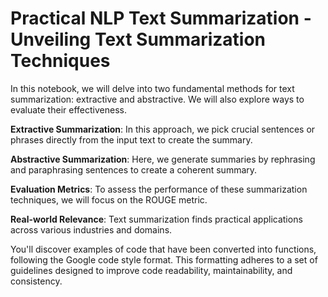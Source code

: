 # Practical NLP Text Summarization - Unveiling Text Summarization Techniques

In this notebook, we will delve into two fundamental methods for text summarization: extractive and abstractive. We will also explore ways to evaluate their effectiveness.

**Extractive Summarization**: In this approach, we pick crucial sentences or phrases directly from the input text to create the summary.

**Abstractive Summarization**: Here, we generate summaries by rephrasing and paraphrasing sentences to create a coherent summary.

**Evaluation Metrics**: To assess the performance of these summarization techniques, we will focus on the ROUGE metric.

**Real-world Relevance**: Text summarization finds practical applications across various industries and domains.

You'll discover examples of code that have been converted into functions, following the Google code style format. This formatting adheres to a set of guidelines designed to improve code readability, maintainability, and consistency.
